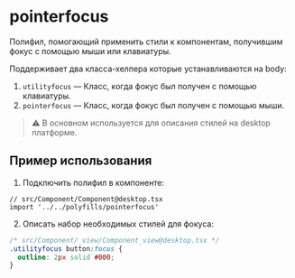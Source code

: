 # pointerfocus

Полифил, помогающий применить стили к компонентам, получившим фокус с помощью мыши или клавиатуры.

Поддерживает два класса-хелпера которые устанавливаются на body:

1. `utilityfocus` — Класс, когда фокус был получен с помощью клавиатуры.
2. `pointerfocus` — Класс, когда фокус был получен с помощью мыши.

> ⚠️ В основном используется для описания стилей на desktop платформе.

## Пример использования

1. Подключить полифил в компоненте:

```tsx
// src/Component/Component@desktop.tsx
import '../../polyfills/pointerfocus'
```

2. Описать набор необходимых стилей для фокуса:

```css
/* src/Component/_view/Component_view@desktop.tsx */
.utilityfocus button:focus {
  outline: 2px solid #000;
}
```
